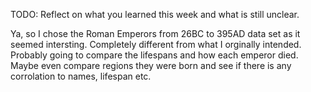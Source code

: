 TODO: Reflect on what you learned this week and what is still unclear.

Ya, so I chose the Roman Emperors from 26BC to 395AD data set as it seemed intersting. Completely different from what I orginally intended. Probably going to compare the lifespans and how each emperor died. Maybe even compare regions they were born and see if there is any corrolation to names, lifespan etc. 